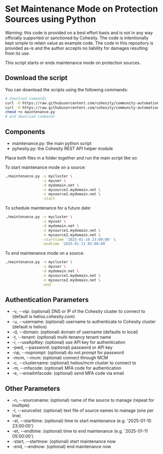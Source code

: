 # Set Maintenance Mode on Protection Sources using Python

Warning: this code is provided on a best effort basis and is not in any way officially supported or sanctioned by Cohesity. The code is intentionally kept simple to retain value as example code. The code in this repository is provided as-is and the author accepts no liability for damages resulting from its use.

This script starts or ends maintenance mode on protection sources.

## Download the script

You can download the scripts using the following commands:

```bash
# download commands
curl -O https://raw.githubusercontent.com/cohesity/community-automation-samples/main/python/maintenance/maintenance.py
curl -O https://raw.githubusercontent.com/cohesity/community-automation-samples/main/python/pyhesity.py
chmod +x maintenance.py
# end download commands
```

## Components

* maintenance.py: the main python script
* pyhesity.py: the Cohesity REST API helper module

Place both files in a folder together and run the main script like so:

To start maintenance mode on a source:

```bash
./maintenance.py -v mycluster \
                 -u myuser \
                 -d mydomain.net \
                 -n mysource1.mydomain.net \
                 -n mysource2.mydomain.net \
                 -start
```

To schedule maintenance for a future date:

```bash
./maintenance.py -v mycluster \
                 -u myuser \
                 -d mydomain.net \
                 -n mysource1.mydomain.net \
                 -n mysource2.mydomain.net \
                 -starttime '2025-01-10 23:00:00' \
                 -endtime '2025-01-11 05:00:00`
```

To end maintenance mode on a source:

```bash
./maintenance.py -v mycluster \
                 -u myuser \
                 -d mydomain.net \
                 -n mysource1.mydomain.net \
                 -n mysource2.mydomain.net \
                 -end
```

## Authentication Parameters

* -v, --vip: (optional) DNS or IP of the Cohesity cluster to connect to (default is helios.cohesity.com)
* -u, --username: (optional) username to authenticate to Cohesity cluster (default is helios)
* -d, --domain: (optional) domain of username (defaults to local)
* -t, --tenant: (optional) multi-tenancy tenant name
* -i, --useApiKey: (optional) use API key for authentication
* -pwd, --password: (optional) password or API key
* -np, --noprompt: (optional) do not prompt for password
* -mcm, --mcm: (optional) connect through MCM
* -c, --clustername: (optional) helios/mcm cluster to connect to
* -m, --mfacode: (optional) MFA code for authentication
* -e, --emailmfacode: (optional) send MFA code via email

## Other Parameters

* -n, --sourcename: (optional) name of the source to manage (repeat for multiple)
* -l, --sourcelist: (optional) text file of source names to manage (one per line)
* -st, --starttime: (optional) time to start maintenance (e.g. '2025-01-10 23:00:00')
* -et, --endtime: (optional) time to end maintenance (e.g. '2025-01-11 05:00:00')
* -start, --startnow: (optional) start maintenance now
* -end, --endnow: (optional) end maintenance now
